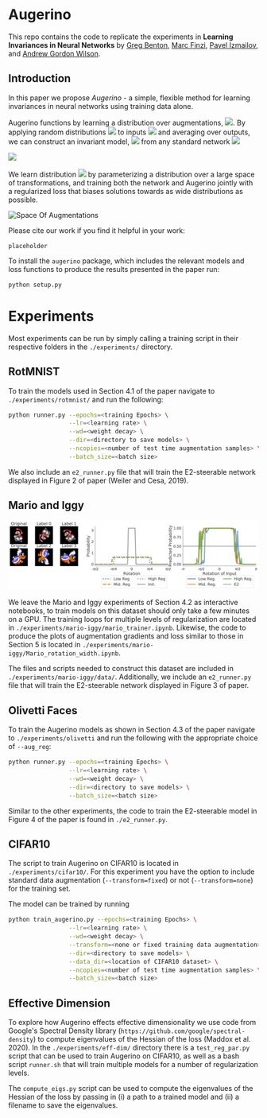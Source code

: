 # Augerino


This repo contains the code to replicate the experiments in **Learning Invariances in Neural Networks** by [Greg Benton](g-benton.github.io), [Marc Finzi](https://mfinzi.github.io/), [Pavel Izmailov](https://izmailovpavel.github.io/), and [Andrew Gordon Wilson](https://cims.nyu.edu/~andrewgw/).

## Introduction

In this paper we propose *Augerino* - a simple, flexible method for learning invariances in neural networks using training data alone. 

Augerino functions by learning a distribution over augmentations, <img src="https://render.githubusercontent.com/render/math?math=\mu">. By applying random distributions <img src="https://render.githubusercontent.com/render/math?math=g \sim \mu"> to inputs <img src="https://render.githubusercontent.com/render/math?math=x"> and averaging over outputs, we can construct an invariant model, <img src="https://render.githubusercontent.com/render/math?math=h(\cdot),"> from any standard network <img src="https://render.githubusercontent.com/render/math?math=f(\cdot):">

<img src="https://render.githubusercontent.com/render/math?math=h(x) = \frac{1}{J}\sum_{i=1}^{J}f(g_j x).">

We learn distribution <img src="https://render.githubusercontent.com/render/math?math=\mu"> by parameterizing a distribution over a large space of transformations, and training both the network and Augerino jointly with a regularized loss that biases solutions towards as wide distributions as possible. 

![Space Of Augmentations](./demos/animation.gif)

Please cite our work if you find it helpful in your work:
```
placeholder
```

To install the `augerino` package, which includes the relevant models and loss functions to produce the results presented in the paper run:
```
python setup.py
```

# Experiments

Most experiments can be run by simply calling a training script in their respective folders in the `./experiments/` directory.

## RotMNIST

To train the models used in Section 4.1 of the paper navigate to `./experiments/rotmnist/` and run the following:
```bash
python runner.py --epochs=<training Epochs> \
                 --lr=<learning rate> \
                 --wd=<weight decay> \
                 --dir=<directory to save models> \
                 --ncopies=<number of test time augmentation samples> \
                 --batch_size=<batch size>
```

We also include an `e2_runner.py` file that will train the E2-steerable network displayed in Figure 2 of paper (Weiler and Cesa, 2019).

## Mario and Iggy

![Mario and Iggy](./demos/mario_full.png)

We leave the Mario and Iggy experiments of Section 4.2 as interactive notebooks, to train models on this dataset should only take a few minutes on a GPU.
The training loops for multiple levels of regularization are located in `./experiments/mario-iggy/mario_trainer.ipynb`.
Likewise, the code to produce the plots of augmentation gradients and loss similar to those in Section 5 is located in `./experiments/mario-iggy/Mario_rotation_width.ipynb`.

The files and scripts needed to construct this dataset are included in `./experiments/mario-iggy/data/`. Additionally, we include an `e2_runner.py` file that will train the E2-steerable network displayed in Figure 3 of paper.

## Olivetti Faces

To train the Augerino models as shown in Section 4.3 of the paper navigate to `./experiments/olivetti` and run the following with the appropriate choice of `--aug_reg`:

```bash
python runner.py --epochs=<training Epochs> \
                 --lr=<learning rate> \
                 --wd=<weight decay> \
                 --dir=<directory to save models> \
                 --batch_size=<batch size>
```

Similar to the other experiments, the code to train the E2-steerable model in Figure 4 of the paper is found in `./e2_runner.py`.

## CIFAR10 

The script to train Augerino on CIFAR10 is located in `./experiments/cifar10/`. For this experiment you have the option to include standard data augmentation (`--transform=fixed`) or not (`--transform=none`) for the training set. 

The model can be trained by running 

```bash
python train_augerino.py --epochs=<training Epochs> \
                 --lr=<learning rate> \
                 --wd=<weight decay> \
                 --transform=<none or fixed training data augmentation> \
                 --dir=<directory to save models> \
                 --data_dir=<location of CIFAR10 dataset> \
                 --ncopies=<number of test time augmentation samples> \
                 --batch_size=<batch size>
```

## Effective Dimension

To explore how Augerino effects effective dimensionality we use code from Google's Spectral Density library (`https://github.com/google/spectral-density`) to compute eigenvalues of the Hessian of the loss (Maddox et al. 2020). In the `./experiments/eff-dim/` directory there is a `test_reg_par.py` script that can be used to train Augerino on CIFAR10, as well as a bash script `runner.sh` that will train multiple models for a number of regularization levels.

The `compute_eigs.py` script can be used to compute the eigenvalues of the Hessian of the loss by passing in (i) a path to a trained model and (ii) a filename to save the eigenvalues. 

